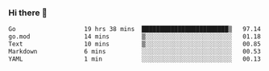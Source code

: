 ### Hi there 👋

<!--
**yeya24/yeya24** is a ✨ _special_ ✨ repository because its `README.md` (this file) appears on your GitHub profile.

Here are some ideas to get you started:

- 🔭 I’m currently working on ...
- 🌱 I’m currently learning ...
- 👯 I’m looking to collaborate on ...
- 🤔 I’m looking for help with ...
- 💬 Ask me about ...
- 📫 How to reach me: ...
- 😄 Pronouns: ...
- ⚡ Fun fact: ...
-->

<!--START_SECTION:waka-->

```txt
Go                   19 hrs 38 mins  ████████████████████████▒   97.14 %
go.mod               14 mins         ▒░░░░░░░░░░░░░░░░░░░░░░░░   01.18 %
Text                 10 mins         ▒░░░░░░░░░░░░░░░░░░░░░░░░   00.85 %
Markdown             6 mins          ░░░░░░░░░░░░░░░░░░░░░░░░░   00.53 %
YAML                 1 min           ░░░░░░░░░░░░░░░░░░░░░░░░░   00.13 %
```

<!--END_SECTION:waka-->
